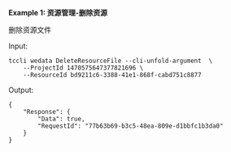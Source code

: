 **Example 1: 资源管理-删除资源**

删除资源文件

Input: 

```
tccli wedata DeleteResourceFile --cli-unfold-argument  \
    --ProjectId 1470575647377821696 \
    --ResourceId bd9211c6-3388-41e1-868f-cabd751c8877
```

Output: 
```
{
    "Response": {
        "Data": true,
        "RequestId": "77b63b69-b3c5-48ea-809e-d1bbfc1b3da0"
    }
}
```

